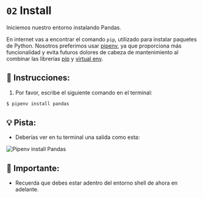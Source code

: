 # `02` Install

Iniciemos nuestro entorno instalando Pandas.

En internet vas a encontrar el comando `pip`, utilizado para instalar paquetes de Python. Nosotros preferimos usar [pipenv](https://pipenv.pypa.io/en/latest/), ya que proporciona más funcionalidad y evita futuros dolores de cabeza de mantenimiento al combinar las librerías [pip](https://pip.pypa.io/en/stable/) y [virtual env](https://virtualenv.pypa.io/en/latest/). 

## 📝 Instrucciones:

1. Por favor, escribe el siguiente comando en el terminal:

```bash
$ pipenv install pandas
```

## 💡 Pista:

+ Deberías ver en tu terminal una salida como esta: 

![Pipenv install Pandas](../../assets/pipenv-pandas.png)

## 🔎 Importante:

+ Recuerda que debes estar adentro del entorno shell de ahora en adelante.
